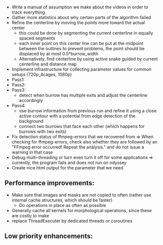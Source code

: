 * Write a manual of assumption we make about the videos in order to track everything
* Gather more statistics about why certain parts of the algorithm failed
* Refine the centerline by moving the points more toward the actual center
	- this could be done by segmenting the current centerline in equally spaced segments
	- each inner point on this center line can be put at the midpoint between the outlines
		to prevent problems, the point should be displaced by at most 0.5*burrow_width
	- Alternatively, find centerline by using active snake guided by current centerline and distance map
* Implement infrastructure for collecting parameter values for common setups (720p_4cages, 1080p)
* Pass1:
* Pass2:
* Pass3:
    - detect when burrow has multiple exits and adjust the centerline accordingly
* Pass4:
    - use burrow information from previous run and refine it using a close
        active contour with a potential from edge detection of the background
	- connect two burrows that face each other (which happens for burrows with two exits)
* Fix detection status of ffmpeg-errors that we recovered from
    => When checking for ffmpeg-errors, check also whether they are followed by
    an "FFmpeg error occurred! Repeat the analysis." and do not issue a warning
    in that case  
* Debug multi-threading or turn even turn it off for some applications
    => currently, the program fails and does not run on odyssey
* Create nice html output for the parameter that we need


Performance improvements:
-------------------------
* Make sure that images and masks are not copied to often (rather use internal cache structures, which should be faster)
	- Do operations in place as often as possible
* Generally cache all kernels for morphological operations, since these are costly to make
* replace ThreadExecuter by dedicated threads or coroutines

Low priority enhancements:
--------------------------
